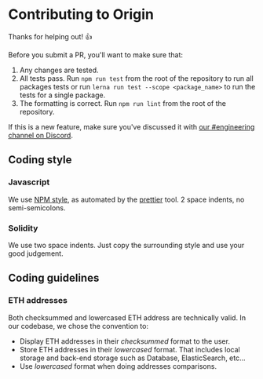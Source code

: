 # Contributing to Origin

Thanks for helping out! 👍

Before you submit a PR, you'll want to make sure that:

1. Any changes are tested.
2. All tests pass. Run `npm run test` from the root of the repository to run all packages tests or run `lerna run test --scope <package_name>` to run the tests for a single package.
3. The formatting is correct. Run `npm run lint` from the root of the repository.

If this is a new feature, make sure you've discussed it with [our #engineering channel on Discord](https://www.originprotocol.com/discord).


## Coding style

### Javascript 

We use [NPM style](https://docs.npmjs.com/misc/coding-style), as automated by the [prettier](https://prettier.io) tool. 2 space indents, no semi-semicolons.

### Solidity

We use two space indents. Just copy the surrounding style and use your good judgement.

## Coding guidelines

### ETH addresses
Both checksummed and lowercased ETH address are technically valid.
In our codebase, we chose the convention to: 
 - Display ETH addresses in their *checksummed* format to the user.
 - Store ETH addresses in their *lowercased* format. That includes local storage and back-end storage such as Database, ElasticSearch, etc...
 - Use *lowercased* format when doing addresses comparisons.

